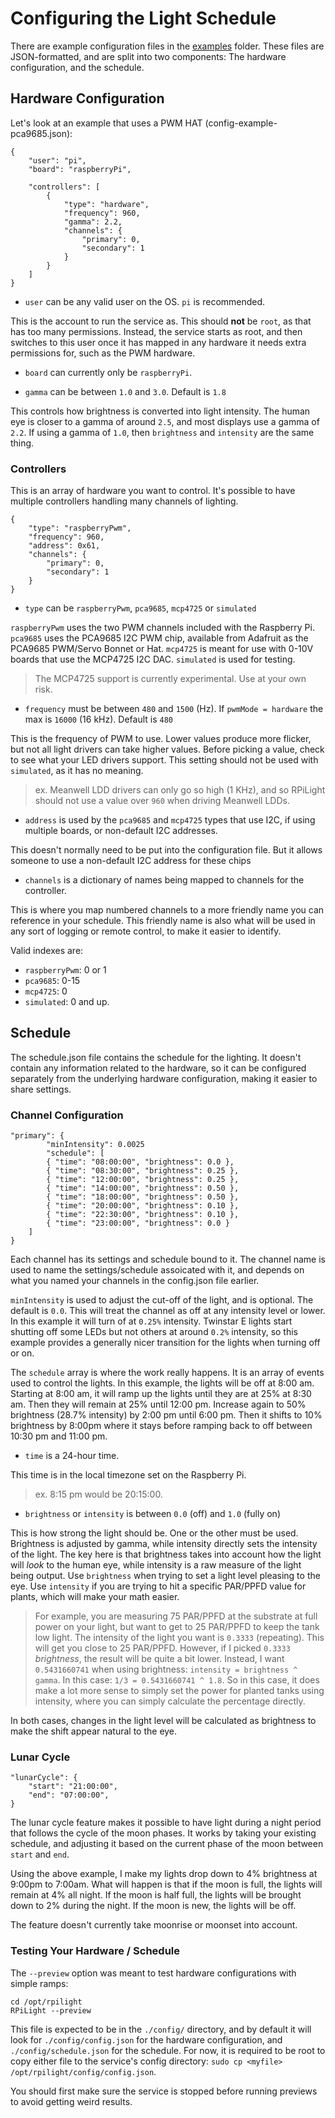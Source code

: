 # Configuring the Light Schedule

There are example configuration files in the [examples](https://github.com/Kaiede/RPiLight/examples) folder. These files are JSON-formatted, and are split into two components: The hardware configuration, and the schedule.

## Hardware Configuration

Let's look at an example that uses a PWM HAT (config-example-pca9685.json):

```
{
    "user": "pi",
    "board": "raspberryPi",

    "controllers": [
        {
            "type": "hardware",
            "frequency": 960,
            "gamma": 2.2,
            "channels": {
                "primary": 0,
                "secondary": 1
            }
        }
    ]
}
```

* `user` can be any valid user on the OS. `pi` is recommended.

This is the account to run the service as. This should **not** be `root`, as that has too many permissions. Instead, the service starts as root, and then switches to this user once it has mapped in any hardware it needs extra permissions for, such as the PWM hardware.

* `board` can currently only be `raspberryPi`. 

* `gamma` can be between `1.0` and `3.0`. Default is `1.8`

This controls how brightness is converted into light intensity. The human eye is closer to a gamma of around `2.5`, and most displays use a gamma of `2.2`. If using a gamma of `1.0`, then `brightness` and `intensity` are the same thing.

### Controllers

This is an array of hardware you want to control. It's possible to have multiple controllers handling many channels of lighting.

```
{
    "type": "raspberryPwm",
    "frequency": 960,
    "address": 0x61,
    "channels": {
        "primary": 0,
        "secondary": 1
    }
}
```

* `type` can be `raspberryPwm`, `pca9685`, `mcp4725` or `simulated`

`raspberryPwm` uses the two PWM channels included with the Raspberry Pi. `pca9685` uses the PCA9685 I2C PWM chip, available from Adafruit as the PCA9685 PWM/Servo Bonnet or Hat. `mcp4725` is meant for use with 0-10V boards that use the MCP4725 I2C DAC. `simulated` is used for testing.

> The MCP4725 support is currently experimental. Use at your own risk.

* `frequency` must be between `480` and `1500` (Hz). If `pwmMode = hardware` the max is `16000` (16 kHz). Default is `480`

This is the frequency of PWM to use. Lower values produce more flicker, but not all light drivers can take higher values. Before picking a value, check to see what your LED drivers support. This setting should not be used with `simulated`, as it has no meaning.

> ex. Meanwell LDD drivers can only go so high (1 KHz), and so RPiLight should not use a value over `960` when driving Meanwell LDDs. 

* `address` is used by the `pca9685` and `mcp4725` types that use I2C, if using multiple boards, or non-default I2C addresses.

This doesn't normally need to be put into the configuration file. But it allows someone to use a non-default I2C address for these chips 

* `channels` is a dictionary of names being mapped to channels for the controller.

This is where you map numbered channels to a more friendly name you can reference in your schedule. This friendly name is also what will be used in any sort of logging or remote control, to make it easier to identify.

Valid indexes are:
* `raspberryPwm`: 0 or 1
* `pca9685`: 0-15
* `mcp4725`: 0
* `simulated`: 0 and up.

## Schedule

The schedule.json file contains the schedule for the lighting. It doesn't contain any information related to the hardware, so it can be configured separately from the underlying hardware configuration, making it easier to share settings.

### Channel Configuration

```
"primary": {
        "minIntensity": 0.0025
        "schedule": [
        { "time": "08:00:00", "brightness": 0.0 },
        { "time": "08:30:00", "brightness": 0.25 },
        { "time": "12:00:00", "brightness": 0.25 },
        { "time": "14:00:00", "brightness": 0.50 },
        { "time": "18:00:00", "brightness": 0.50 },
        { "time": "20:00:00", "brightness": 0.10 },
        { "time": "22:30:00", "brightness": 0.10 },
        { "time": "23:00:00", "brightness": 0.0 }
    ]
}
```

Each channel has its settings and schedule bound to it. The channel name is used to name the settings/schedule assoicated with it, and depends on what you named your channels in the config.json file earlier.

`minIntensity` is used to adjust the cut-off of the light, and is optional. The default is `0.0`. This will treat the channel as off at any intensity level or lower. In this example it will turn of at `0.25%` intensity. Twinstar E lights start shutting off some LEDs but not others at around `0.2%` intensity, so this example provides a generally nicer transition for the lights when turning off or on.

The `schedule` array is where the work really happens. It is an array of events used to control the lights. In this example, the lights will be off at 8:00 am. Starting at 8:00 am, it will ramp up the lights until they are at 25% at 8:30 am. Then they will remain at 25% until 12:00 pm. Increase again to 50% brightness (28.7% intensity) by 2:00 pm until 6:00 pm. Then it shifts to 10% brightness by 8:00pm where it stays before ramping back to off between 10:30 pm and 11:00 pm.

* `time` is a 24-hour time.

This time is in the local timezone set on the Raspberry Pi.

> ex. 8:15 pm would be 20:15:00.

* `brightness` or `intensity` is between `0.0` (off) and `1.0` (fully on)

This is how strong the light should be. One or the other must be used. Brightness is adjusted by gamma, while intensity directly sets the intensity of the light. The key here is that brightness takes into account how the light will *look* to the human eye, while intensity is a raw measure of the light being output. Use `brightness` when trying to set a light level pleasing to the eye. Use `intensity` if you are trying to hit a specific PAR/PPFD value for plants, which will make your math easier.

> For example, you are measuring 75 PAR/PPFD at the substrate at full power on your light, but want to get to 25 PAR/PPFD to keep the tank low light. The intensity of the light you want is `0.3333` (repeating). This will get you close to 25 PAR/PPFD. However, if I picked `0.3333` *brightness*, the result will be quite a bit lower. Instead, I want `0.5431660741` when using brightness: `intensity = brightness ^ gamma`. In this case: `1/3 = 0.5431660741 ^ 1.8`. So in this case, it does make a lot more sense to simply set the power for planted tanks using intensity, where you can simply calculate the percentage directly. 

In both cases, changes in the light level will be calculated as brightness to make the shift appear natural to the eye.

### Lunar Cycle 

```
"lunarCycle": {
    "start": "21:00:00",
    "end": "07:00:00",
}
```

The lunar cycle feature makes it possible to have light during a night period that follows the cycle of the moon phases. It works by taking your existing schedule, and adjusting it based on the current phase of the moon between `start` and `end`. 

Using the above example, I make my lights drop down to 4% brightness at 9:00pm to 7:00am. What will happen is that if the moon is full, the lights will remain at 4% all night. If the moon is half full, the lights will be brought down to 2% during the night. If the moon is new, the lights will be off. 

The feature doesn't currently take moonrise or moonset into account. 

### Testing Your Hardware / Schedule

The `--preview` option was meant to test hardware configurations with simple ramps:
```
cd /opt/rpilight
RPiLight --preview
```

This file is expected to be in the `./config/` directory, and by default it will look for `./config/config.json` for the hardware configuration, and `./config/schedule.json` for the schedule. For now, it is required to be root to copy either file to the service's config directory: `sudo cp <myfile> /opt/rpilight/config/config.json`. 

You should first make sure the service is stopped before running previews to avoid getting weird results.
